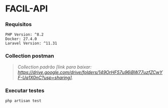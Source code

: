 # FACIL-API

### Requisitos
```text
PHP Version: ^8.2
Docker: 27.4.0
Laravel Version: ^11.31
```
### Collection postman

> _Collection padrão [link para baixar: https://drive.google.com/drive/folders/149OrHF57u96iBW77uzfZCwYF-Uq1X0nC?usp=sharing]._

### Executar testes

```shell
php artisan test
```
